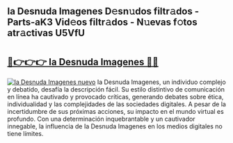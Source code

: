 ## Ia Desnuda Imagenes D𝚎sn𝚞dos filtr𝚊dos - Parts-aK3 Vid𝚎os filtr𝚊dos - N𝚞evas f𝚘tos atr𝚊ctivas U5VfU

# <h2><a href="http://mb7yc4.tromn.icu/?c=Ia+Desnuda+Imagenes">🔗👉👉👉 Ia Desnuda Imagenes 🔗🔗</a></h2>

[![Ia Desnuda Imagenes nuevo](https://i.imgur.com/pEAQMta.gif)](http://mb7yc4.tromn.icu/?c=Ia+Desnuda+Imagenes)
Ia Desnuda Imagenes, un individuo complejo y debatido, desafía la descripción fácil. Su estilo distintivo de comunicación en línea ha cautivado y provocado críticas, generando debates sobre ética, individualidad y las complejidades de las sociedades digitales. A pesar de la incertidumbre de sus próximas acciones, su impacto en el mundo virtual es profundo. Con una determinación inquebrantable y un cautivador innegable, la influencia de Ia Desnuda Imagenes en los medios digitales no tiene límites.
